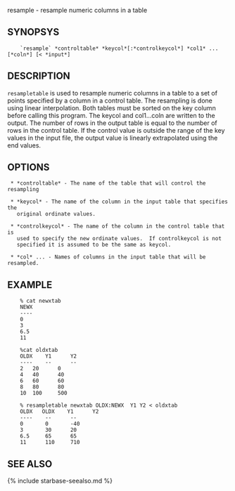

resample - resample numeric columns in a table

SYNOPSYS
--------

```
    `resample` *controltable* *keycol*[:*controlkeycol*] *col1* ... [*coln*] [< *input*]
```

DESCRIPTION
-----------

`resampletable` is used to resample numeric columns in a table to a set of
points specified by a column in a control table.  The resampling is done using
linear interpolation.  Both tables must be sorted on the key column before
calling this program. The keycol and col1...coln are written to the output.
The number of rows in the output table is equal to the number of rows in the
control table.  If the control value is outside the range of the key values in
the input file, the output value is linearly extrapolated using the end
values.

OPTIONS
-------

     * *controltable* - The name of the table that will control the resampling

     * *keycol* - The name of the column in the input table that specifies the
       original ordinate values.

     * *controlkeycol* - The name of the column in the control table that is
       used to specify the new ordinate values.  If controlkeycol is not
       specified it is assumed to be the same as keycol.

     * *col* ... - Names of columns in the input table that will be resampled.

EXAMPLE
-------

```
    % cat newxtab
    NEWX
    ----
    0
    3
    6.5
    11
     
    %cat oldxtab
    OLDX    Y1      Y2
    ----    --      --
    2   20      0
    4   40      40
    6   60      60
    8   80      80
    10  100     500

    % resampletable newxtab OLDX:NEWX  Y1 Y2 < oldxtab
    OLDX   OLDX    Y1      Y2
    ----    --      --
    0       0       -40
    3       30      20
    6.5     65      65
    11      110     710
```


SEE ALSO
--------

{% include starbase-seealso.md %}
